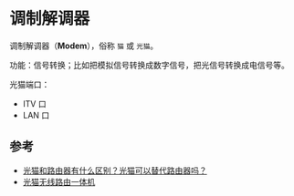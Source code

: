 # 调制解调器

调制解调器（**Modem**），俗称 `猫` 或 `光猫`。

功能：信号转换；比如把模拟信号转换成数字信号，把光信号转换成电信号等。

光猫端口：

* ITV 口
* LAN 口

## 参考

* [光猫和路由器有什么区别？光猫可以替代路由器吗？](https://www.wokuan.cn/index.php?s=/kdhelper/b1guangmaoqubie)
* [光猫无线路由一体机](https://www.tmall.com/mlist/regular_POMuiQWhwXe6slKaxOBD8zGNb-0YolbX-XHEQGIY4Nw.html)